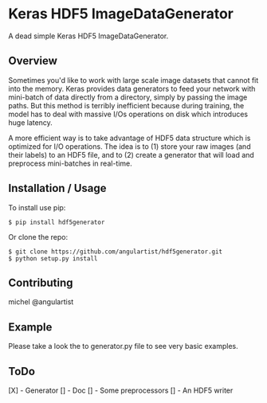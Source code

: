 Keras HDF5 ImageDataGenerator
===============================

A dead simple Keras HDF5 ImageDataGenerator.

Overview
--------

Sometimes you'd like to work with large scale image datasets that cannot fit into the memory. Keras provides data generators to feed your network with mini-batch of data directly from a directory, simply by passing the image paths. But this method is terribly inefficient because during training, the model has to deal with massive I/Os operations on disk which introduces huge latency.

A more efficient way is to take advantage of HDF5 data structure which is optimized for I/O operations. The idea is to (1) store your raw images (and their labels) to an HDF5 file, and to (2) create a generator that will load and preprocess mini-batches in real-time.

Installation / Usage
--------------------

To install use pip:

    $ pip install hdf5generator


Or clone the repo:

    $ git clone https://github.com/angulartist/hdf5generator.git
    $ python setup.py install
    
Contributing
------------

michel @angulartist

Example
-------

Please take a look the to generator.py file to see very basic examples.

ToDo
-------
[X] - Generator
[] - Doc
[] - Some preprocessors
[] - An HDF5 writer
